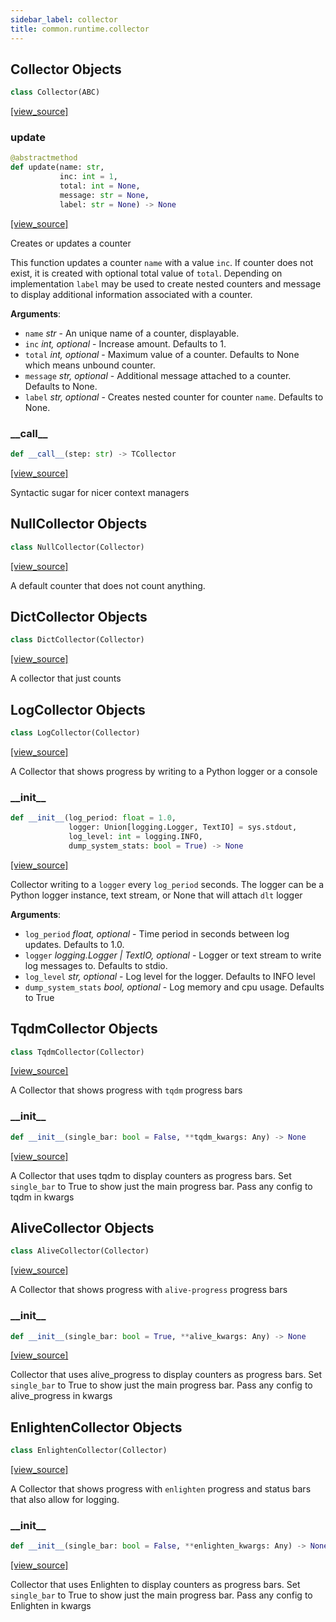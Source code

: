 ```yaml
---
sidebar_label: collector
title: common.runtime.collector
---
```


## Collector Objects

```python
class Collector(ABC)
```

[[view_source]](https://github.com/dlt-hub/dlt/blob/e9c9ecfa8a644fdb516dd74aabca3bf75bafb154/dlt/common/runtime/collector.py#L35)

### update

```python
@abstractmethod
def update(name: str,
           inc: int = 1,
           total: int = None,
           message: str = None,
           label: str = None) -> None
```

[[view_source]](https://github.com/dlt-hub/dlt/blob/e9c9ecfa8a644fdb516dd74aabca3bf75bafb154/dlt/common/runtime/collector.py#L39)

Creates or updates a counter

This function updates a counter `name` with a value `inc`. If counter does not exist, it is created with optional total value of `total`.
Depending on implementation `label` may be used to create nested counters and message to display additional information associated with a counter.

**Arguments**:

- `name` _str_ - An unique name of a counter, displayable.
- `inc` _int, optional_ - Increase amount. Defaults to 1.
- `total` _int, optional_ - Maximum value of a counter. Defaults to None which means unbound counter.
- `message` _str, optional_ - Additional message attached to a counter. Defaults to None.
- `label` _str, optional_ - Creates nested counter for counter `name`. Defaults to None.

### \_\_call\_\_

```python
def __call__(step: str) -> TCollector
```

[[view_source]](https://github.com/dlt-hub/dlt/blob/e9c9ecfa8a644fdb516dd74aabca3bf75bafb154/dlt/common/runtime/collector.py#L66)

Syntactic sugar for nicer context managers

## NullCollector Objects

```python
class NullCollector(Collector)
```

[[view_source]](https://github.com/dlt-hub/dlt/blob/e9c9ecfa8a644fdb516dd74aabca3bf75bafb154/dlt/common/runtime/collector.py#L79)

A default counter that does not count anything.

## DictCollector Objects

```python
class DictCollector(Collector)
```

[[view_source]](https://github.com/dlt-hub/dlt/blob/e9c9ecfa8a644fdb516dd74aabca3bf75bafb154/dlt/common/runtime/collector.py#L94)

A collector that just counts

## LogCollector Objects

```python
class LogCollector(Collector)
```

[[view_source]](https://github.com/dlt-hub/dlt/blob/e9c9ecfa8a644fdb516dd74aabca3bf75bafb154/dlt/common/runtime/collector.py#L113)

A Collector that shows progress by writing to a Python logger or a console

### \_\_init\_\_

```python
def __init__(log_period: float = 1.0,
             logger: Union[logging.Logger, TextIO] = sys.stdout,
             log_level: int = logging.INFO,
             dump_system_stats: bool = True) -> None
```

[[view_source]](https://github.com/dlt-hub/dlt/blob/e9c9ecfa8a644fdb516dd74aabca3bf75bafb154/dlt/common/runtime/collector.py#L124)

Collector writing to a `logger` every `log_period` seconds. The logger can be a Python logger instance, text stream, or None that will attach `dlt` logger

**Arguments**:

- `log_period` _float, optional_ - Time period in seconds between log updates. Defaults to 1.0.
- `logger` _logging.Logger | TextIO, optional_ - Logger or text stream to write log messages to. Defaults to stdio.
- `log_level` _str, optional_ - Log level for the logger. Defaults to INFO level
- `dump_system_stats` _bool, optional_ - Log memory and cpu usage. Defaults to True

## TqdmCollector Objects

```python
class TqdmCollector(Collector)
```

[[view_source]](https://github.com/dlt-hub/dlt/blob/e9c9ecfa8a644fdb516dd74aabca3bf75bafb154/dlt/common/runtime/collector.py#L250)

A Collector that shows progress with `tqdm` progress bars

### \_\_init\_\_

```python
def __init__(single_bar: bool = False, **tqdm_kwargs: Any) -> None
```

[[view_source]](https://github.com/dlt-hub/dlt/blob/e9c9ecfa8a644fdb516dd74aabca3bf75bafb154/dlt/common/runtime/collector.py#L253)

A Collector that uses tqdm to display counters as progress bars. Set `single_bar` to True to show just the main progress bar. Pass any config to tqdm in kwargs

## AliveCollector Objects

```python
class AliveCollector(Collector)
```

[[view_source]](https://github.com/dlt-hub/dlt/blob/e9c9ecfa8a644fdb516dd74aabca3bf75bafb154/dlt/common/runtime/collector.py#L298)

A Collector that shows progress with `alive-progress` progress bars

### \_\_init\_\_

```python
def __init__(single_bar: bool = True, **alive_kwargs: Any) -> None
```

[[view_source]](https://github.com/dlt-hub/dlt/blob/e9c9ecfa8a644fdb516dd74aabca3bf75bafb154/dlt/common/runtime/collector.py#L301)

Collector that uses alive_progress to display counters as progress bars. Set `single_bar` to True to show just the main progress bar. Pass any config to alive_progress in kwargs

## EnlightenCollector Objects

```python
class EnlightenCollector(Collector)
```

[[view_source]](https://github.com/dlt-hub/dlt/blob/e9c9ecfa8a644fdb516dd74aabca3bf75bafb154/dlt/common/runtime/collector.py#L351)

A Collector that shows progress with `enlighten` progress and status bars that also allow for logging.

### \_\_init\_\_

```python
def __init__(single_bar: bool = False, **enlighten_kwargs: Any) -> None
```

[[view_source]](https://github.com/dlt-hub/dlt/blob/e9c9ecfa8a644fdb516dd74aabca3bf75bafb154/dlt/common/runtime/collector.py#L358)

Collector that uses Enlighten to display counters as progress bars. Set `single_bar` to True to show just the main progress bar. Pass any config to Enlighten in kwargs

